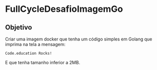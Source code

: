# FullCycleDesafioImagemGo

## Objetivo 

Criar uma imagem docker que tenha um código simples em Golang que imprima na tela a mensagem: 

    Code.education Rocks!

E que tenha tamanho inferior a 2MB. 

